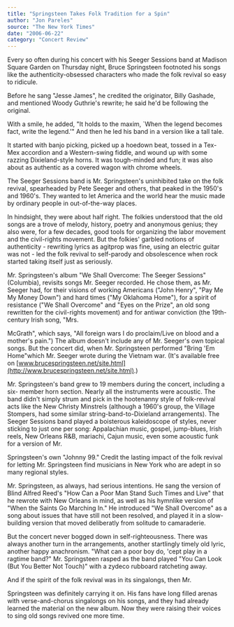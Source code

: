 ```yaml
---
title: "Springsteen Takes Folk Tradition for a Spin"
author: "Jon Pareles"
source: "The New York Times"
date: "2006-06-22"
category: "Concert Review"
---
```


Every so often during his concert with his Seeger Sessions band at Madison Square Garden on Thursday night, Bruce Springsteen footnoted his songs like the authenticity-obsessed characters who made the folk revival so easy to ridicule.

Before he sang "Jesse James", he credited the originator, Billy Gashade, and mentioned Woody Guthrie's rewrite; he said he'd be following the original.

With a smile, he added, "It holds to the maxim, `When the legend becomes fact, write the legend.'" And then he led his band in a version like a tall tale.

It started with banjo picking, picked up a hoedown beat, tossed in a Tex-Mex accordion and a Western-swing fiddle, and wound up with some razzing Dixieland-style horns. It was tough-minded and fun; it was also about as authentic as a covered wagon with chrome wheels.

The Seeger Sessions band is Mr. Springsteen's uninhibited take on the folk revival, spearheaded by Pete Seeger and others, that peaked in the 1950's and 1960's. They wanted to let America and the world hear the music made by ordinary people in out-of-the-way places.

In hindsight, they were about half right. The folkies understood that the old songs are a trove of melody, history, poetry and anonymous genius; they also were, for a few decades, good tools for organizing the labor movement and the civil-rights movement. But the folkies' garbled notions of authenticity - rewriting lyrics as agitprop was fine, using an electric guitar was not - led the folk revival to self-parody and obsolescence when rock started taking itself just as seriously.

Mr. Springsteen's album "We Shall Overcome: The Seeger Sessions" (Columbia), revisits songs Mr. Seeger recorded. He chose them, as Mr. Seeger had, for their visions of working Americans ("John Henry", "Pay Me My Money Down") and hard times ("My Oklahoma Home"), for a spirit of resistance ("We Shall Overcome" and "Eyes on the Prize", an old song rewritten for the civil-rights movement) and for antiwar conviction (the 19th-century Irish song, "Mrs.

McGrath", which says, "All foreign wars I do proclaim/Live on blood and a mother's pain.") The album doesn't include any of Mr. Seeger's own topical songs. But the concert did, when Mr. Springsteen performed "Bring 'Em Home"which Mr. Seeger wrote during the Vietnam war. (It's available free on [www.brucespringsteen.net/site.html](http://www.brucespringsteen.net/site.html).)

Mr. Springsteen's band grew to 19 members during the concert, including a six- member horn section. Nearly all the instruments were acoustic. The band didn't simply strum and pick in the hootenanny style of folk-revival acts like the New Christy Minstrels (although a 1960's group, the Village Stompers, had some similar string-band-to-Dixieland arrangements). The Seeger Sessions band played a boisterous kaleidoscope of styles, never sticking to just one per song: Appalachian music, gospel, jump-blues, Irish reels, New Orleans R&B, mariachi, Cajun music, even some acoustic funk for a version of Mr.

Springsteen's own "Johnny 99." Credit the lasting impact of the folk revival for letting Mr. Springsteen find musicians in New York who are adept in so many regional styles.

Mr. Springsteen, as always, had serious intentions. He sang the version of Blind Alfred Reed's "How Can a Poor Man Stand Such Times and Live" that he rewrote with New Orleans in mind, as well as his hymnlike version of "When the Saints Go Marching In." He introduced "We Shall Overcome" as a song about issues that have still not been resolved, and played it in a slow-building version that moved deliberatly from solitude to camaraderie.

But the concert never bogged down in self-righteousness. There was always another turn in the arrangements, another startlingly timely old lyric, another happy anachronism. "What can a poor boy do, 'cept play in a ragtime band?" Mr. Springsteen rasped as the band played "You Can Look (But You Better Not Touch)" with a zydeco rubboard ratcheting away.

And if the spirit of the folk revival was in its singalongs, then Mr.

Springsteen was definitely carrying it on. His fans have long filled arenas with verse-and-chorus singalongs on his songs, and they had already learned the material on the new album. Now they were raising their voices to sing old songs revived one more time.
